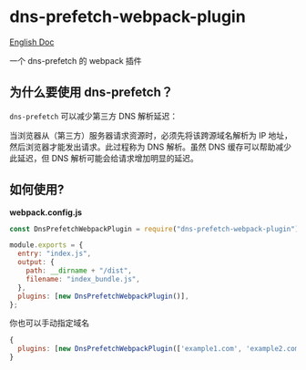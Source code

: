 # dns-prefetch-webpack-plugin

[English Doc](./README.md)

一个 dns-prefetch 的 webpack 插件

## 为什么要使用 dns-prefetch？

`dns-prefetch` 可以减少第三方 DNS 解析延迟：

当浏览器从（第三方）服务器请求资源时，必须先将该跨源域名解析为 IP 地址，然后浏览器才能发出请求。此过程称为 DNS 解析。虽然 DNS 缓存可以帮助减少此延迟，但 DNS 解析可能会给请求增加明显的延迟。

## 如何使用?

**webpack.config.js**

```js
const DnsPrefetchWebpackPlugin = require("dns-prefetch-webpack-plugin");

module.exports = {
  entry: "index.js",
  output: {
    path: __dirname + "/dist",
    filename: "index_bundle.js",
  },
  plugins: [new DnsPrefetchWebpackPlugin()],
};
```

你也可以手动指定域名

```js
{
  plugins: [new DnsPrefetchWebpackPlugin(['example1.com', 'example2.com'])],
}
```
